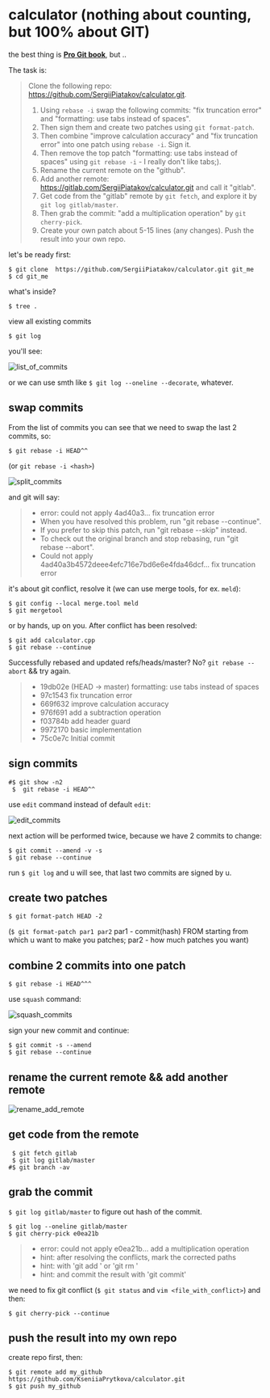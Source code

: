 # calculator (nothing about counting, but 100% about GIT)
the best thing is [**Pro Git book**](https://git-scm.com/book/en/v2), but ..

The task is:

> Clone the following repo: https://github.com/SergiiPiatakov/calculator.git.
> 1. Using `rebase -i` swap the following commits: "fix truncation error" and "formatting: use tabs instead of spaces".
> 2. Then sign them and create two patches using `git format-patch`.
> 3. Then combine "improve calculation accuracy" and "fix truncation error" into one patch using `rebase -i`. Sign it.
> 4. Then remove the top patch "formatting: use tabs instead of spaces" using `git rebase -i` - I really don't like tabs;).
> 5. Rename the current remote on the "github".
> 6. Add another remote: https://gitlab.com/SergiiPiatakov/calculator.git and call it "gitlab".
> 7. Get code from the "gitlab" remote by `git fetch`, and explore it by `git log gitlab/master`.
> 8. Then grab the commit: "add a multiplication operation" by `git cherry-pick`.
> 9. Create your own patch about 5-15 lines (any changes).
> Push the result into your own repo.

let's be ready first:
```
$ git clone  https://github.com/SergiiPiatakov/calculator.git git_me
$ cd git_me
```
what's inside?
```
$ tree .
```
view all existing commits
```
$ git log
```
you'll see:

![list_of_commits](imgs/list_of_commits.png)

or we can use smth like `$ git log --oneline --decorate`, whatever.

## swap commits
From the list of commits you can see that we need to swap the last 2 commits, so:
```
$ git rebase -i HEAD^^
```
(or `git rebase -i <hash>`)

![split_commits](imgs/split_commits.png)

and git will say:

  > * error: could not apply 4ad40a3... fix truncation error
  > * When you have resolved this problem, run "git rebase --continue".
  > * If you prefer to skip this patch, run "git rebase --skip" instead.
  > * To check out the original branch and stop rebasing, run "git rebase --abort".
  > * Could not apply 4ad40a3b4572deee4efc716e7bd6e6e4fda46dcf... fix truncation error

it's about git conflict, resolve it (we can use merge tools, for ex. `meld`):
```
$ git config --local merge.tool meld
$ git mergetool
```
or by hands, up on you. After conflict has been resolved:
```
$ git add calculator.cpp
$ git rebase --continue
```
Successfully rebased and updated refs/heads/master? No? `git rebase --abort` && try again.

> * 19db02e (HEAD -> master) formatting: use tabs instead of spaces
> * 97c1543 fix truncation error
> * 669f632 improve calculation accuracy
> * 976f691 add a subtraction operation
> * f03784b add header guard
> * 9972170 basic implementation
> * 75c0e7c Initial commit

## sign commits
```
#$ git show -n2
 $  git rebase -i HEAD^^ 
```
use `edit` command instead of default `edit`:

![edit_commits](imgs/edit_commits.png)

next action will be performed twice, because we have 2 commits to change:
```
$ git commit --amend -v -s
$ git rebase --continue
```
run `$ git log` and u will see, that last two commits are signed by u.

## create two patches
```
$ git format-patch HEAD -2
```
(`$ git format-patch par1 par2` par1 - commit(hash) FROM starting from which u want to make you patches; par2 - how much patches you want)

## combine 2 commits into one patch
```
$ git rebase -i HEAD^^^
```
use `squash` command:

![squash_commits](imgs/squash_commits.png)

sign your new commit and continue:
```
$ git commit -s --amend
$ git rebase --continue
```
## rename the current remote && add another remote
![rename_add_remote](imgs/rename_add_remote.png)

## get code from the remote

```
 $ git fetch gitlab
 $ git log gitlab/master
#$ git branch -av
```
## grab the commit
`$ git log gitlab/master` to figure out hash of the commit.
```
$ git log --oneline gitlab/master
$ git cherry-pick e0ea21b
```
> * error: could not apply e0ea21b... add a multiplication operation
> * hint: after resolving the conflicts, mark the corrected paths
> * hint: with 'git add <paths>' or 'git rm <paths>' 
> * hint: and commit the result with 'git commit'
  
we need to fix git conflict (`$ git status` and `vim <file_with_conflict>`) and then:
```
$ git cherry-pick --continue
```
## push the result into my own repo
create repo first, then:
```
$ git remote add my_github https://github.com/KseniiaPrytkova/calculator.git
$ git push my_github
```
